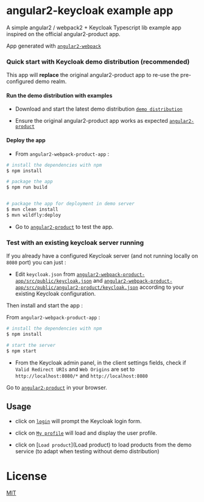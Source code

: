 # angular2-keycloak example app

A simple angular2 / webpack2 + Keycloak Typescript lib example app inspired on the official angular2-product app.

App generated with [`angular2-webpack`](https://github.com/preboot/angular2-webpack/) 

### Quick start with Keycloak demo distribution (recommended)

This app will <b>replace</b> the original angular2-product app to re-use the pre-configured demo realm.

#### Run the demo distribution with examples

* Download and start the latest demo distribution [`demo distribution`](http://www.keycloak.org/downloads.html)

* Ensure the original angular2-product app works as expected [`angular2-product`](http://localhost:8080/angular2-product/)

#### Deploy the app

* From `angular2-webpack-product-app` :

```bash
# install the dependencies with npm
$ npm install

# package the app
$ npm run build


# package the app for deployment in demo server
$ mvn clean install
$ mvn wildfly:deploy
```

* Go to [`angular2-product`](http://localhost:8080/angular2-product/) to test the app. 

### Test with an existing keycloak server running

If you already have a configured Keycloak server (and not running locally on `8080` port) you can just :

* Edit `keycloak.json` from [`angular2-webpack-product-app/src/public/keycloak.json`](angular2-webpack-product-app/src/public/angular2-product/keycloak.json) and [`angular2-webpack-product-app/src/public/angular2-product/keycloak.json`](angular2-webpack-product-app/src/public/angular2-product/keycloak.json) according to your existing Keycloak configuration. 

Then install and start the app :

From `angular2-webpack-product-app` : 

```bash
# install the dependencies with npm
$ npm install

# start the server
$ npm start
```

* From the Keycloak admin panel, in the client settings fields, check if `Valid Redirect URIs` and `Web Origins` are set to `http://localhost:8080/*` and `http://localhost:8080`

Go to [`angular2-product`](http://localhost:8080/angular2-product/) in your browser.

## Usage 

* click on [`login`](login) will prompt the Keycloak login form.
* click on [`My profile`](myprofile) will load and display the user profile.

* click on [`Load product`](Load product) to load products from the demo service (to adapt when testing without demo distribution)

# License

[MIT](/LICENSE)
